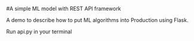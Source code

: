 #A simple ML model with REST API framework

A demo to describe how to put ML algorithms into Production using Flask. 

Run api.py in your terminal


